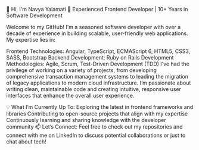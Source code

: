 👋 Hi, I'm Navya Yalamati
🚀 Experienced Frontend Developer | 10+ Years in Software Development

Welcome to my GitHub! I'm a seasoned software developer with over a decade of experience in building scalable, user-friendly web applications. My expertise lies in:

Frontend Technologies: Angular, TypeScript, ECMAScript 6, HTML5, CSS3, SASS, Bootstrap
Backend Development: Ruby on Rails
Development Methodologies: Agile, Scrum, Test-Driven Development (TDD)
I've had the privilege of working on a variety of projects, from developing comprehensive transaction management systems to leading the migration of legacy applications to modern cloud infrastructure. I’m passionate about writing clean, maintainable code and creating intuitive, responsive user interfaces that enhance the overall user experience.

💡 What I’m Currently Up To:
Exploring the latest in frontend frameworks and libraries
Contributing to open-source projects that align with my expertise
Continuously learning and sharing knowledge with the developer community
📫 Let’s Connect:
Feel free to check out my repositories and connect with me on LinkedIn to discuss potential collaborations or just to chat about tech!


